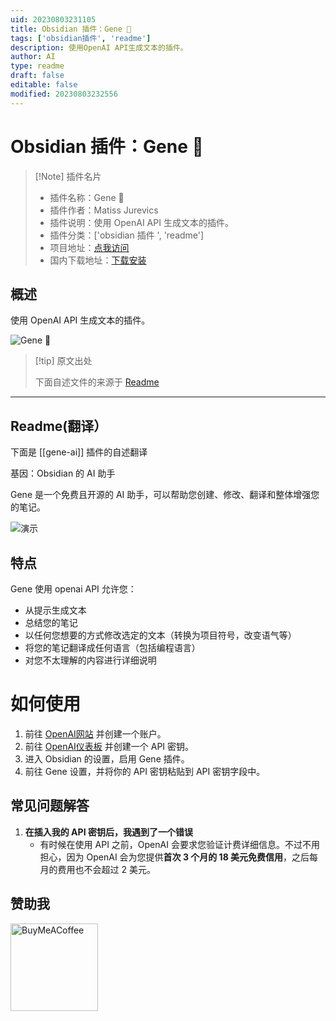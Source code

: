 ```yaml
---
uid: 20230803231105
title: Obsidian 插件：Gene 🧬
tags: ['obsidian插件', 'readme']
description: 使用OpenAI API生成文本的插件。
author: AI
type: readme
draft: false
editable: false
modified: 20230803232556
---
```


# Obsidian 插件：Gene 🧬

> [!Note] 插件名片
> - 插件名称：Gene 🧬
> - 插件作者：Matiss Jurevics
> - 插件说明：使用 OpenAI API 生成文本的插件。
> - 插件分类：['obsidian 插件 ', 'readme']
> - 项目地址：[点我访问](https://github.com/MatissJurevics/Gene-AI)
> - 国内下载地址：[下载安装](https://pkmer.cn/products/plugin/pluginMarket/?gene-ai)

## 概述

使用 OpenAI API 生成文本的插件。

![Gene 🧬](https://cdn.pkmer.cn/covers/gene-ai_new.gif!pkmer)

> [!tip] 原文出处
>
>下面自述文件的来源于 [Readme](https://ghproxy.net/https://raw.githubusercontent.com/MatissJurevics/Gene-AI/master/README.md)
>

---

## Readme(翻译）

下面是 [[gene-ai]] 插件的自述翻译

基因：Obsidian 的 AI 助手

Gene 是一个免费且开源的 AI 助手，可以帮助您创建、修改、翻译和整体增强您的笔记。

![演示](./Demo.gif)

## 特点

Gene 使用 openai API 允许您：

- 从提示生成文本
- 总结您的笔记
- 以任何您想要的方式修改选定的文本（转换为项目符号，改变语气等）
- 将您的笔记翻译成任何语言（包括编程语言）
- 对您不太理解的内容进行详细说明

# 如何使用

1. 前往 [OpenAI网站](https://platform.openai.com/) 并创建一个账户。
2. 前往 [OpenAI仪表板](https://platform.openai.com/account/api-keys) 并创建一个 API 密钥。
3. 进入 Obsidian 的设置，启用 Gene 插件。
4. 前往 Gene 设置，并将你的 API 密钥粘贴到 API 密钥字段中。

## 常见问题解答

1. **在插入我的 API 密钥后，我遇到了一个错误**
    - 有时候在使用 API 之前，OpenAI 会要求您验证计费详细信息。不过不用担心，因为 OpenAI 会为您提供**首次 3 个月的 18 美元免费信用**，之后每月的费用也不会超过 2 美元。

## 赞助我

[<img src="https://cdn.buymeacoffee.com/buttons/v2/default-violet.png" alt="BuyMeACoffee" width="140">](https://www.buymeacoffee.com/matissjurev)
